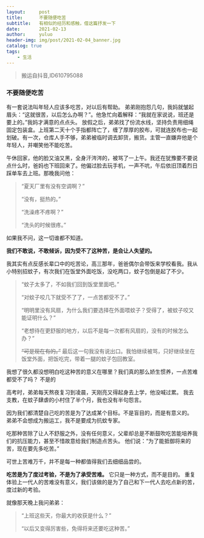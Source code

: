 ```yaml
---
layout:     post
title:      不要随便吃苦
subtitle:   有相似的经历和感触，借这篇抒发一下
date:       2021-02-13
author:     yuluo
header-img: img/post/2021-02-04_banner.jpg
catalog: true
tags:
    - 生活
---
```


> 搬运自抖音,ID610795088

### 不要随便吃苦
有一套说法叫年轻人应该多吃苦，对以后有帮助。
弟弟刚抱怨几句，我妈就皱起眉头：“这就很苦，以后怎么办啊？”。他急忙向着解释：“我就在家说说，班还是要上的。”我妈才满意的点点头。
放假之后，弟弟找了份流水线，坚持负责用细绳固定包装盒。上班第二天十个手指都阵亡了，缠了厚厚的胶布，可就连胶布也一起划破。有一次，仓库人手不够，弟弟被临时调去卸货，搬货。主管一直嫌弃他是个年轻人，并嘲笑他不能吃苦。

午休回家，他的脸又油又黑，全身汗涔涔的，被骂了一上午。我还在犹豫要不要说点什么时，爸妈也下班回来了。他偏过脸去玩手机，一声不吭，午后依旧顶着烈日踩单车去上班。那晚我问他：

> “夏天厂里有没有空调啊？”
> 
> “没有，挺热的。”
> 
> “洗澡疼不疼啊？”
> 
> “洗头的时候很疼。”
> 
如果我不问，这一切谁都不知道。

**我们不敢说，不敢倾诉，因为受不了这种苦，是会让人失望的。**

我其实有点反感长辈口中的吃苦论，高三那年，爸爸偶尔会带饭来学校看我。我从小特别招蚊子，有次我们在饭堂外面吃饭，没吃两口，蚊子包倒是起了不少。
> “蚊子太多了，不如我们回到饭堂里面吧。”
> 
> “对蚊子咬几下就受不了了，一点苦都受不了。”
> 
> “明明里没有风扇，为什么我们要选择在外面喂蚊子？受得了，被蚊子咬又能证明什么？”
> 
> “老想待在更舒服的地方，以后不是每一次都有风扇的，没有的时候怎么办？”
> 
> ~~“可是现在有的。”~~    最后这一句我没有说出口。我怕继续被骂，只好继续坐在饭堂外面，把饭吃完，带着一腿的蚊子包回教室。
> 


我想了很久都没想明白吃这种苦的意义在哪里？我们真的那么娇生惯养，一点苦难都受不了吗？
不是的

高考时，弟弟每天熬夜复习到凌晨，天刚亮又得起身去上学，他没喊过累。
我去支教，在蚊子肆虐的小村住了半个月，我也没有半句怨言。

因为我们都清楚自己吃的苦是为了达成某个目标。不是盲目的，而是有意义的。
弟弟不会想成为搬运工，我不是要成为抗蚊专家。

吃那种苦除了让人不舒服之外，没有任何意义，父辈却总是不断鼓吹吃苦能培养我们的抗压能力，甚至不惜故意给我们制造点苦头。
他们说：“为了能抵御将来的苦，现在要先多吃苦。”

可世上苦难万千，并不是每一种都值得我们去细细品尝的。

**吃苦是为了度过考验，不是为了承受苦难。**
它只是一种方式，而不是目的。
重复体验上一代人的苦难没有意义，我们该做的是为了自己和下一代人去吃点新的苦，度过新的考验。

就像那天晚上我问弟弟：
> “上班这些天，你最大的收获是什么？”
> 
> “以后又变得厉害些，免得将来还要吃这种苦。”